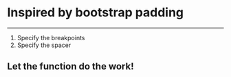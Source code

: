 # Inspired by bootstrap padding
-----
1. Specify the breakpoints
2. Specify the spacer

## Let the function do the work! 

